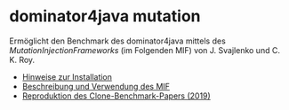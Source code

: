 # dominator4java mutation

Ermöglicht den Benchmark des dominator4java mittels des *MutationInjectionFrameworks* (im Folgenden MIF) von J. Svajlenko und C. K. Roy.

- [Hinweise zur Installation](docs/MIFSetupAndSettings.md)
- [Beschreibung und Verwendung des MIF](docs/MIFUsage.md)
- [Reproduktion des Clone-Benchmark-Papers (2019)](docs/ReproducePaper2019.md)
